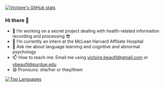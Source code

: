 [![Victoire's GitHub stats](https://github-readme-stats.vercel.app/api?username=victoirebeaufils&theme=radical&show_icons=true&count_private=true)](https://github.com/anuraghazra/github-readme-stats)

### Hi there 👋

- 🔭 I’m working on a secret project dealing with health-related information recording and processing 😎 
- 🌱 I’m currently an intern at the McLean Harvard Affiliate Hospital
- 💬 Ask me about language learning and cognitive and abnormal psychology
- 📫 How to reach me: Email me using victoire.beaufil@gmail.com or vbeaufil@purdue.edu
- 😄 Pronouns: she/her or they/them


[![Top Languages](https://github-readme-stats.vercel.app/api/top-langs/?username=victoirebeaufils&theme=radical&layout=compact)](https://github.com/anuraghazra/github-readme-stats)
